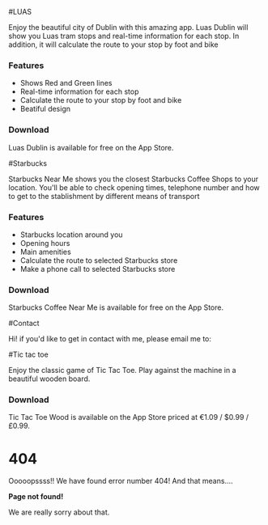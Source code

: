 #LUAS

Enjoy the beautiful city of Dublin with this amazing app. Luas Dublin will show you Luas tram stops and real-time information for each stop. In addition, it will calculate the route to your stop by foot and bike



### Features

* Shows Red and Green lines
* Real-time information for each stop
* Calculate the route to your stop by foot and bike
* Beatiful design


### Download

Luas Dublin is available for free on the App Store.

#Starbucks

Starbucks Near Me shows you the closest Starbucks Coffee Shops to your location.
You'll be able to check opening times, telephone number and how to get to the stablishment by different means of transport



### Features

* Starbucks location around you
* Opening hours
* Main amenities
* Calculate the route to selected Starbucks store
* Make a phone call to selected Starbucks store


### Download

Starbucks Coffee Near Me is available for free on the App Store.


#Contact

Hi! if you'd like to get in contact with me, please email me to:

#Tic tac toe

Enjoy the classic game of Tic Tac Toe. Play against the machine in a beautiful wooden board.


### Download

Tic Tac Toe Wood is available on the App Store priced at €1.09 / $0.99 / £0.99. 

# 404

Ooooopssss!! We have found error number 404! And that means....

**Page not found!**

We are really sorry about that.

